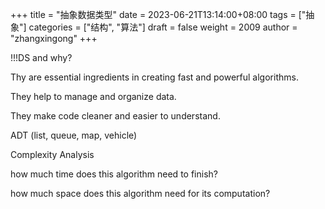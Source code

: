 +++
title = "抽象数据类型"
date = 2023-06-21T13:14:00+08:00
tags = ["抽象"]
categories = ["结构", "算法"]
draft = false
weight = 2009
author = "zhangxingong"
+++

!!!DS and why?

Thy are essential ingredients in creating fast and powerful algorithms.

They help to manage and organize data.

They make code cleaner and easier to understand.

ADT (list, queue, map, vehicle)

Complexity Analysis

how much time does this algorithm need to finish?

how much space does this algorithm need for its computation?
